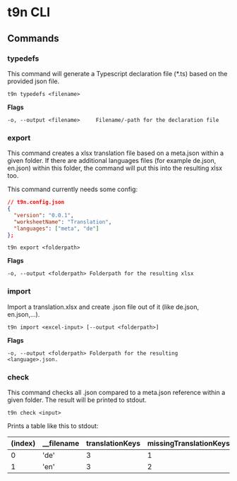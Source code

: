 # t9n CLI

## Commands

### typedefs

This command will generate a Typescript declaration file (\*.ts) based on the provided json file.

```shell
t9n typedefs <filename>
```

**Flags**

```
-o, --output <filename>     Filename/-path for the declaration file

```

### export

This command creates a xlsx translation file based on a meta.json within a given folder. If there are additional languages files (for example de.json, en.json) within this folder, the command will put this into the resulting xlsx too.

This command currently needs some config:

```json
// t9n.config.json
{
  "version": "0.0.1",
  "worksheetName": "Translation",
  "languages": ["meta", "de"]
};
```

```shell
t9n export <folderpath>
```

**Flags**

```
-o, --output <folderpath> Folderpath for the resulting xlsx
```

### import

Import a translation.xlsx and create <language>.json file out of it (like de.json, en.json,...).

```shell
t9n import <excel-input> [--output <folderpath>]
```

**Flags**

```
-o, --output <folderpath> Folderpath for the resulting <language>.json.
```

### check

This command checks all <language>.json compared to a meta.json reference within a given folder. The result will be printed to stdout.

```shell
t9n check <input>
```

Prints a table like this to stdout:

| (index) | \_\_filename | translationKeys | missingTranslationKeys | coverage | missingParams  |
| ------- | ------------ | --------------- | ---------------------- | -------- | -------------- |
| 0       | 'de'         | 3               | 1                      | 0.67     | []             |
| 1       | 'en'         | 3               | 2                      | 0.33     | ['missingKey'] |
